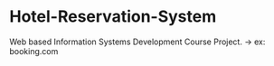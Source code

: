 # Hotel-Reservation-System
Web based Information Systems Development Course Project. -> ex: booking.com

